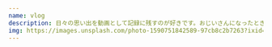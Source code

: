 ```yaml
---
name: vlog
description: 日々の思い出を動画として記録に残すのが好きです。おじいさんになったとき見返すのが楽しみでしょうがないですね。
img: https://images.unsplash.com/photo-1590751842589-97cb8c2b7263?ixid=MXwxMjA3fDB8MHxwaG90by1wYWdlfHx8fGVufDB8fHw%3D&ixlib=rb-1.2.1&auto=format&fit=crop&w=1049&q=80
---
```

